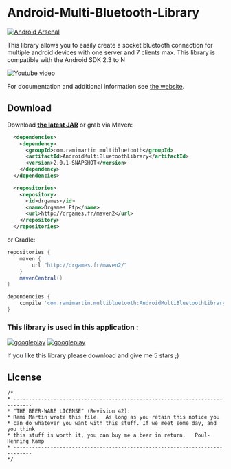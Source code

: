 # Android-Multi-Bluetooth-Library

[![Android Arsenal](https://img.shields.io/badge/Android%20Arsenal-Android%20Multi%20Bluetooth%20Library-green.svg?style=flat)](https://android-arsenal.com/details/1/1954)

This library allows you to easily create a socket bluetooth connection for multiple android devices with one server and 7 clients max. This library is compatible with the Android SDK 2.3 to N 

[![Youtube video](http://img.youtube.com/vi/svzu2qd_fOo/0.jpg)](http://www.youtube.com/watch?v=svzu2qd_fOo)

For documentation and additional information see [the website][1].


Download
--------
Download __[the latest JAR][2]__  or grab via Maven:
```xml
  <dependencies>
    <dependency>
      <groupId>com.ramimartin.multibluetooth</groupId>
      <artifactId>AndroidMultiBluetoothLibrary</artifactId>
      <version>2.0.1-SNAPSHOT</version>
    </dependency>
  </dependencies>

  <repositories>
    <repository>
      <id>drgames</id>
      <name>Drgames Ftp</name>
      <url>http://drgames.fr/maven2</url>
    </repository>
  </repositories>
```
or Gradle:
```groovy
repositories {
    maven {
        url "http://drgames.fr/maven2/"
    }
    mavenCentral()
}

dependencies {
    compile 'com.ramimartin.multibluetooth:AndroidMultiBluetoothLibrary:2.0.1-SNAPSHOT'
}

```

### This library is used in this application :
[![googleplay](https://github.com/arissa34/Android-Multi-Bluetooth-Library/blob/gh-pages/images/domino.png?raw=true)](https://play.google.com/store/apps/details?id=com.drgames.domino)
[![googleplay](https://github.com/arissa34/Android-Multi-Bluetooth-Library/blob/gh-pages/images/P4.png?raw=true)](https://play.google.com/store/apps/details?id=com.drgames.puissance4)

If you like this library please download and give me 5 stars ;)

License
-------
    
    /*
    * ----------------------------------------------------------------------------
    * "THE BEER-WARE LICENSE" (Revision 42):
    * Rami Martin wrote this file.  As long as you retain this notice you
    * can do whatever you want with this stuff. If we meet some day, and you think
    * this stuff is worth it, you can buy me a beer in return.   Poul-Henning Kamp
    * ----------------------------------------------------------------------------
    */
    
[1]: http://arissa34.github.io/Android-Multi-Bluetooth-Library/
[2]: https://github.com/arissa34/Android-Multi-Bluetooth-Library/raw/master/Bluetooth/Bluetooth_lib/target/AndroidMultiBluetoothLibrary-2.0.1-SNAPSHOT.jar
